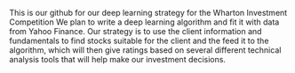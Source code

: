 This is our github for our deep learning strategy for the Wharton Investment Competition
We plan to write a deep learning algorithm and fit it with data from Yahoo Finance.
Our strategy is to use the client information and fundamentals to find stocks suitable for the client and the feed it to the algorithm, which will then give ratings based on several different technical analysis tools that will help make our investment decisions.